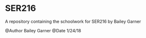 # SER216

A repository containing the schoolwork for SER216 by Bailey Garner

@Author Bailey Garner
@Date 1/24/18
